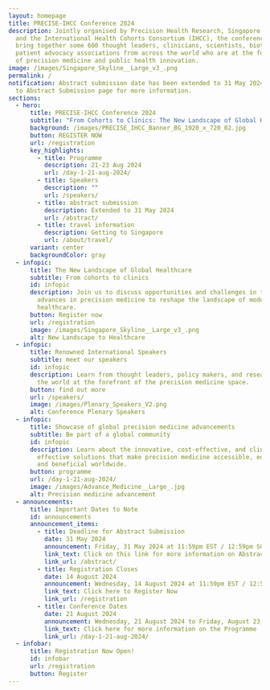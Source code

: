 ```yaml
---
layout: homepage
title: PRECISE-IHCC Conference 2024
description: Jointly organised by Precision Health Research, Singapore (PRECISE)
  and the International Health Cohorts Consortium (IHCC), the conference will
  bring together some 600 thought leaders, clinicians, scientists, biotechs, and
  patient advocacy associations from across the world who are at the forefront
  of precision medicine and public health innovation.
image: /images/Singapore_Skyline__Large_v3_.png
permalink: /
notification: Abstract submission date has been extended to 31 May 2024. Refer
  to Abstract Submission page for more information.
sections:
  - hero:
      title: PRECISE-IHCC Conference 2024
      subtitle: "From Cohorts to Clinics: The New Landscape of Global Healthcare"
      background: /images/PRECISE_IHCC_Banner_BG_1920_x_720_02.jpg
      button: REGISTER NOW
      url: /registration
      key_highlights:
        - title: Programme
          description: 21-23 Aug 2024
          url: /day-1-21-aug-2024/
        - title: Speakers
          description: ""
          url: /speakers/
        - title: abstract submission
          description: Extended to 31 May 2024
          url: /abstract/
        - title: travel information
          description: Getting to Singapore
          url: /about/travel/
      variant: center
      backgroundColor: gray
  - infopic:
      title: The New Landscape of Global Healthcare
      subtitle: From cohorts to clinics
      id: infopic
      description: Join us to discuss opportunities and challenges in translating
        advances in precision medicine to reshape the landscape of modern
        healthcare.
      button: Register now
      url: /registration
      image: /images/Singapore_Skyline__Large_v3_.png
      alt: New Landscape to Healthcare
  - infopic:
      title: Renowned International Speakers
      subtitle: meet our speakers
      id: infopic
      description: Learn from thought leaders, policy makers, and researchers around
        the world at the forefront of the precision medicine space.
      button: find out more
      url: /speakers/
      image: /images/Plenary_Speakers_V2.png
      alt: Conference Plenary Speakers
  - infopic:
      title: Showcase of global precision medicine advancements
      subtitle: Be part of a global community
      id: infopic
      description: Learn about the innovative, cost-effective, and clinically
        effective solutions that make precision medicine accessible, equitable
        and beneficial worldwide.
      button: programme
      url: /day-1-21-aug-2024/
      image: /images/Advance_Medicine__Large_.jpg
      alt: Precision medicine advancement
  - announcements:
      title: Important Dates to Note
      id: announcements
      announcement_items:
        - title: Deadline for Abstract Submission
          date: 31 May 2024
          announcement: Friday, 31 May 2024 at 11:59pm EST / 12:59pm SGT
          link_text: Click on this link for more information on Abstract Submission
          link_url: /abstract/
        - title: Registration Closes
          date: 14 August 2024
          announcement: Wednesday, 14 August 2024 at 11:59pm EST / 12:59pm SGT
          link_text: Click here to Register Now
          link_url: /registration
        - title: Conference Dates
          date: 21 August 2024
          announcement: Wednesday, 21 August 2024 to Friday, August 23, 2024
          link_text: Click here for more information on the Programme
          link_url: /day-1-21-aug-2024/
  - infobar:
      title: Registration Now Open!
      id: infobar
      url: /registration
      button: Register
---
```

